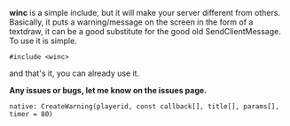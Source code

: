 **winc** is a simple include, but it will make your server different from others. Basically, it puts a warning/message on the screen in the form of a textdraw, it can be a good substitute for the good old SendClientMessage. To use it is simple.

`#include <winc>`

and that's it, you can already use it.

__Any issues or bugs, let me know on the issues page.__

`native: CreateWarning(playerid, const callback[], title[], params[], timer = 80)`

